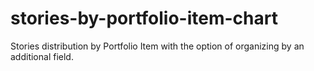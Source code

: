 # stories-by-portfolio-item-chart
Stories distribution by Portfolio Item with the option of organizing by an additional field.
